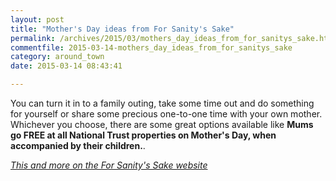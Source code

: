 ```yaml
---
layout: post
title: "Mother's Day ideas from For Sanity's Sake"
permalink: /archives/2015/03/mothers_day_ideas_from_for_sanitys_sake.html
commentfile: 2015-03-14-mothers_day_ideas_from_for_sanitys_sake
category: around_town
date: 2015-03-14 08:43:41

---
```


You can turn it in to a family outing, take some time out and do something for yourself or share some precious one-to-one time with your own mother. Whichever you choose, there are some great options available like **Mums go FREE at all National Trust properties on Mother's Day, when accompanied by their children.**.

<em>[This and more on the For Sanity's Sake website](http://www.forsanityssake.com/profiles/blogs/what-to-do-on-mother-s-day-for-mums-and-their-mums</em>)

